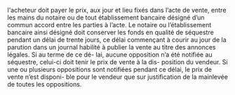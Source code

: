 l'acheteur doit payer le prix, aux jour et lieu fixés dans l’acte de vente, entre les
mains du notaire ou de tout établissement bancaire désigné d’un commun accord entre les
parties à l’acte.
Le notaire ou l’établissement bancaire ainsi désigné doit conserver les fonds en qualité de
séquestre pendant un délai de trente jours, ce délai commençant à courir au jour de la parution
dans un journal habilité à publier la vente au titre des annonces légales. Si au terme de ce dé-
lai, aucune opposition n’a été notifiée au séquestre, celui-ci doit tenir le prix de vente à la dis-
position du vendeur.
Si une ou plusieurs oppositions sont notifiées pendant ce délai, le prix de vente n’est disponi-
ble pour le vendeur que sur justification de la mainlevée de toutes les oppositions.